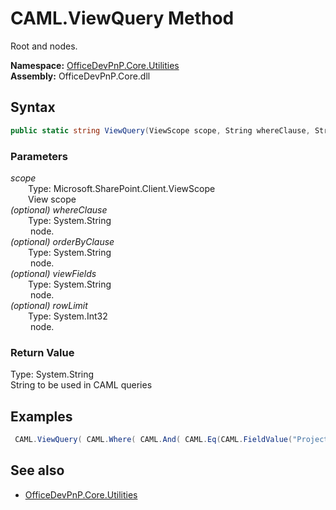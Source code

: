 # CAML.ViewQuery Method  
Root <View> and <Query> nodes.  

**Namespace:** [OfficeDevPnP.Core.Utilities](OfficeDevPnP.Core.Utilities.md)  
**Assembly:** OfficeDevPnP.Core.dll  
## Syntax
```C#
public static string ViewQuery(ViewScope scope, String whereClause, String orderByClause, String viewFields, Int32 rowLimit)
```
### Parameters
*scope*  
&emsp;&emsp;Type: Microsoft.SharePoint.Client.ViewScope  
&emsp;&emsp;View scope  
*(optional) whereClause*  
&emsp;&emsp;Type: System.String  
&emsp;&emsp;<Where> node.  
*(optional) orderByClause*  
&emsp;&emsp;Type: System.String  
&emsp;&emsp;<OrderBy> node.  
*(optional) viewFields*  
&emsp;&emsp;Type: System.String  
&emsp;&emsp;<ViewFields> node.  
*(optional) rowLimit*  
&emsp;&emsp;Type: System.Int32  
&emsp;&emsp;<RowLimit> node.  
### Return Value
Type: System.String  
String to be used in CAML queries

## Examples
```C#
 CAML.ViewQuery( CAML.Where( CAML.And( CAML.Eq(CAML.FieldValue("Project", "Integer", "{0}")), CAML.Geq(CAML.FieldValue("StartDate","DateTime", CAML.Today())) ) ), CAML.OrderBy( new OrderByField("StartDate", false), new OrderByField("Title") ), rowLimit: 5 ); 
```

## See also
- [OfficeDevPnP.Core.Utilities](OfficeDevPnP.Core.Utilities.md)
